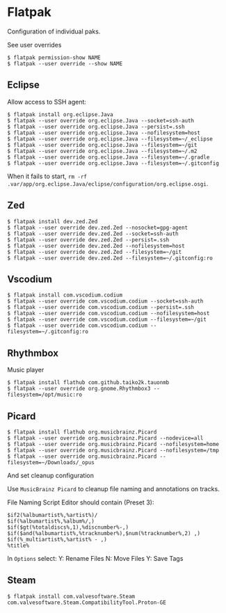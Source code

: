 # Flatpak

Configuration of individual paks.

See user overrides

```console
$ flatpak permission-show NAME
$ flatpak --user override --show NAME
```


## Eclipse

Allow access to SSH agent:

```console
$ flatpak install org.eclipse.Java
$ flatpak --user override org.eclipse.Java --socket=ssh-auth
$ flatpak --user override org.eclipse.Java --persist=.ssh
$ flatpak --user override org.eclipse.Java --nofilesystem=host
$ flatpak --user override org.eclipse.Java --filesystem=~/_eclipse
$ flatpak --user override org.eclipse.Java --filesystem=~/git
$ flatpak --user override org.eclipse.Java --filesystem=~/.m2
$ flatpak --user override org.eclipse.Java --filesystem=~/.gradle
$ flatpak --user override org.eclipse.Java --filesystem=~/.gitconfig
```

When it fails to start, `rm -rf .var/app/org.eclipse.Java/eclipse/configuration/org.eclipse.osgi`.

## Zed

```console
$ flatpak install dev.zed.Zed
$ flatpak --user override dev.zed.Zed --nosocket=gpg-agent
$ flatpak --user override dev.zed.Zed --socket=ssh-auth
$ flatpak --user override dev.zed.Zed --persist=.ssh
$ flatpak --user override dev.zed.Zed --nofilesystem=host
$ flatpak --user override dev.zed.Zed --filesystem=~/git
$ flatpak --user override dev.zed.Zed --filesystem=~/.gitconfig:ro
```

## Vscodium

```console
$ flatpak install com.vscodium.codium
$ flatpak --user override com.vscodium.codium --socket=ssh-auth
$ flatpak --user override com.vscodium.codium --persist=.ssh
$ flatpak --user override com.vscodium.codium --nofilesystem=host
$ flatpak --user override com.vscodium.codium --filesystem=~/git
$ flatpak --user override com.vscodium.codium --filesystem=~/.gitconfig:ro
```

## Rhythmbox

Music player

```console
$ flatpak install flathub com.github.taiko2k.tauonmb
$ flatpak --user override org.gnome.Rhythmbox3 --filesystem=/opt/music:ro
```

## Picard

```console
$ flatpak install flathub org.musicbrainz.Picard
$ flatpak --user override org.musicbrainz.Picard --nodevice=all
$ flatpak --user override org.musicbrainz.Picard --nofilesystem=home
$ flatpak --user override org.musicbrainz.Picard --nofilesystem=/tmp
$ flatpak --user override org.musicbrainz.Picard --filesystem=~/Downloads/_opus
```

And set cleanup configuration

Use `MusicBrainz Picard` to cleanup file naming and annotations on tracks.

File Naming Script Editor should contain (Preset 3):

```text
$if2(%albumartist%,%artist%)/
$if(%albumartist%,%album%/,)
$if($gt(%totaldiscs%,1),%discnumber%-,)
$if($and(%albumartist%,%tracknumber%),$num(%tracknumber%,2) ,)
$if(%_multiartist%,%artist% - ,)
%title%
```

In `Options` select:
 Y: Rename Files
 N: Move Files
 Y: Save Tags

## Steam

```console
$ flatpak install com.valvesoftware.Steam com.valvesoftware.Steam.CompatibilityTool.Proton-GE
```
